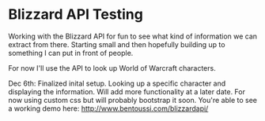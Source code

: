 Blizzard API Testing
====================

Working with the Blizzard API for fun to see what kind of information we can extract from there. Starting small and then hopefully building up to something I can put in front of people.

For now I'll use the API to look up World of Warcraft characters.

Dec 6th: Finalized inital setup. Looking up a specific character and displaying the information. Will add more functionality at a later date. For now using custom css but will probably bootstrap it soon. You're able to see a working demo here: http://www.bentoussi.com/blizzardapi/

